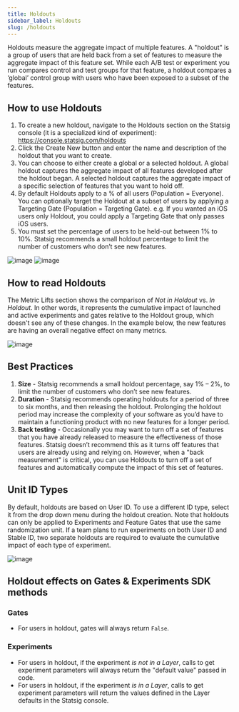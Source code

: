 ```yaml
---
title: Holdouts
sidebar_label: Holdouts
slug: /holdouts
---
```


Holdouts measure the aggregate impact of multiple features. A "holdout" is a group of users that are held back from a set of features to measure the aggregate impact of this feature set. While each A/B test or experiment you run compares control and test groups for that feature, a holdout compares a ‘global’ control group with users who have been exposed to a subset of the features. 

## How to use Holdouts
1.	To create a new holdout, navigate to the Holdouts section on the Statsig console (it is a specialized kind of experiment): https://console.statsig.com/holdouts
2.	Click the Create New button and enter the name and description of the holdout that you want to create. 
3.	You can choose to either create a global or a selected holdout. A global holdout captures the aggregate impact of all features developed after the holdout began. A selected holdout captures the aggregate impact of a specific selection of features that you want to hold off. 
4.	By default Holdouts apply to a % of all users (Population = Everyone). You can optionally target the Holdout at a subset of users by applying a Targeting Gate (Population = Targeting Gate). e.g. If you wanted an iOS users only Holdout, you could apply a Targeting Gate that only passes iOS users.    
5.	You must set the percentage of users to be held-out between 1% to 10%. Statsig recommends a small holdout percentage to limit the number of customers who don’t see new features. 

![image](https://github.com/user-attachments/assets/81b634c7-f05e-493e-88c1-4c58d770a1d4)
![image](https://github.com/user-attachments/assets/82c06037-7a12-4335-9ebf-81156a54d798)


## How to read Holdouts
The Metric Lifts section shows the comparison of *Not in Holdout* vs. *In Holdout*.  In other words, it represents the cumulative impact of launched and active experiments and gates relative to the Holdout group, which doesn't see any of these changes.  In the example below, the new features are having an overall negative effect on many metrics.

![image](https://github.com/user-attachments/assets/97a5e7b3-512c-4440-beb9-fe99773dae55)


## Best Practices
1. **Size** - Statsig recommends a small holdout percentage, say 1% – 2%, to limit the number of customers who don’t see new features. 
2. **Duration** - Statsig recommends operating holdouts for a period of three to six months, and then releasing the holdout. Prolonging the holdout period may increase the complexity of your software as you’d have to maintain a functioning product with no new features for a longer period.  
3. **Back testing** - Occasionally you may want to turn off a set of features that you have already released to measure the effectiveness of those features. Statsig doesn’t recommend this as it turns off features that users are already using and relying on. However, when a "back measurement" is critical, you can use Holdouts to turn off a set of features and automatically compute the impact of this set of features.

## Unit ID Types
By default, holdouts are based on User ID.  To use a different ID type, select it from the drop down menu during the holdout creation.  Note that holdouts can only be applied to Experiments and Feature Gates that use the same randomization unit.  If a team plans to run experiments on both User ID and Stable ID, two separate holdouts are required to evaluate the cumulative impact of each type of experiment.

![image](https://github.com/user-attachments/assets/cb2125f0-7fe2-4fbe-b6a3-3405dc300715)


## Holdout effects on Gates & Experiments SDK methods
### Gates
* For users in holdout, gates will always return `False`.
### Experiments
* For users in holdout, if the experiment _is not in a Layer_, calls to get experiment parameters will always return the "default value" passed in code.
* For users in holdout, if the experiment _is in a Layer_, calls to get experiment parameters will return the values defined in the Layer defaults in the Statsig console.
